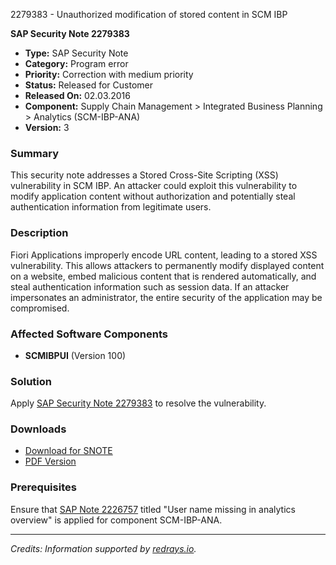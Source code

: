 2279383 - Unauthorized modification of stored content in SCM IBP

**SAP Security Note 2279383**

- **Type:** SAP Security Note
- **Category:** Program error
- **Priority:** Correction with medium priority
- **Status:** Released for Customer
- **Released On:** 02.03.2016
- **Component:** Supply Chain Management > Integrated Business Planning > Analytics (SCM-IBP-ANA)
- **Version:** 3

### Summary
This security note addresses a Stored Cross-Site Scripting (XSS) vulnerability in SCM IBP. An attacker could exploit this vulnerability to modify application content without authorization and potentially steal authentication information from legitimate users.

### Description
Fiori Applications improperly encode URL content, leading to a stored XSS vulnerability. This allows attackers to permanently modify displayed content on a website, embed malicious content that is rendered automatically, and steal authentication information such as session data. If an attacker impersonates an administrator, the entire security of the application may be compromised.

### Affected Software Components
- **SCMIBPUI** (Version 100)

### Solution
Apply [SAP Security Note 2279383](https://notesdownloads.sap.com/note/0040000013479702017) to resolve the vulnerability.

### Downloads
- [Download for SNOTE](https://notesdownloads.sap.com/note/0040000013479702017)
- [PDF Version](https://userapps.support.sap.com/sap/support/sfm/notes/print/0002279383?language=en-US&token=40F54020B55707C49F33354D8FEDC875)

### Prerequisites
Ensure that [SAP Note 2226757](https://me.sap.com/notes/2226757) titled "User name missing in analytics overview" is applied for component SCM-IBP-ANA.

---

*Credits: Information supported by [redrays.io](https://redrays.io).*